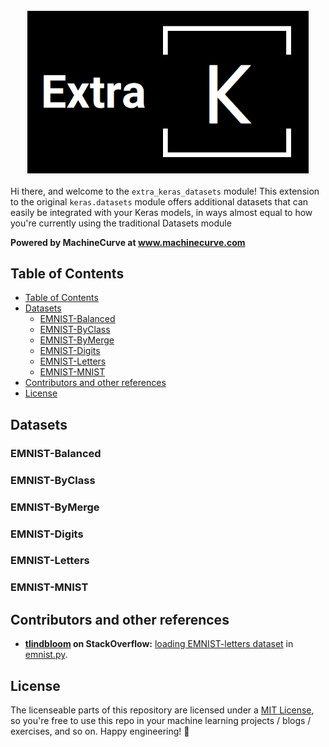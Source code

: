 <p align="center">
  <img src="assets/extra_k_logo.png" width="450" style="border: 3px solid #f6f8fa;">
</p>

Hi there, and welcome to the `extra_keras_datasets` module! This extension to the original `keras.datasets` module offers additional datasets that can easily be integrated with your Keras models, in ways almost equal to how you're currently using the traditional Datasets module

**Powered by MachineCurve at www.machinecurve.com**

## Table of Contents
- [Table of Contents](#table-of-contents)
- [Datasets](#datasets)
  * [EMNIST-Balanced](#emnist-balanced)
  * [EMNIST-ByClass](#emnist-byclass)
  * [EMNIST-ByMerge](#emnist-bymerge)
  * [EMNIST-Digits](#emnist-digits)
  * [EMNIST-Letters](#emnist-letters)
  * [EMNIST-MNIST](#emnist-mnist)
- [Contributors and other references](#contributors-and-other-references)
- [License](#license)

## Datasets

### EMNIST-Balanced
### EMNIST-ByClass
### EMNIST-ByMerge
### EMNIST-Digits
### EMNIST-Letters
### EMNIST-MNIST

## Contributors and other references
* **[tlindbloom](https://stackoverflow.com/users/4008755/tlindbloom) on StackOverflow:** [loading EMNIST-letters dataset](https://stackoverflow.com/questions/51125969/loading-emnist-letters-dataset/53547262#53547262) in [emnist.py](./emnist.py).

## License
The licenseable parts of this repository are licensed under a [MIT License](./LICENSE), so you're free to use this repo in your machine learning projects / blogs / exercises, and so on. Happy engineering! 🚀